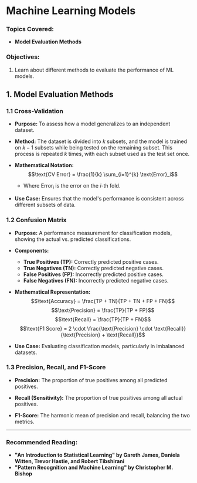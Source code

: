 # Machine Learning Models


### Topics Covered:

- **Model Evaluation Methods**

### Objectives:
1. Learn about different methods to evaluate the performance of ML models.

## 1. Model Evaluation Methods

### 1.1 Cross-Validation
- **Purpose:** To assess how a model generalizes to an independent dataset.

- **Method:** The dataset is divided into $k$ subsets, and the model is trained on $k-1$ subsets while being tested on the remaining subset. This process is repeated $k$ times, with each subset used as the test set once.

- **Mathematical Notation:**
  $$\text{CV Error} = \frac{1}{k} \sum_{i=1}^{k} \text{Error}_i$$
  - Where $\text{Error}_i$ is the error on the $i$-th fold.

- **Use Case:** Ensures that the model's performance is consistent across different subsets of data.

### 1.2 Confusion Matrix
- **Purpose:** A performance measurement for classification models, showing the actual vs. predicted classifications.

- **Components:**
  - **True Positives (TP):** Correctly predicted positive cases.
  - **True Negatives (TN):** Correctly predicted negative cases.
  - **False Positives (FP):** Incorrectly predicted positive cases.
  - **False Negatives (FN):** Incorrectly predicted negative cases.

- **Mathematical Representation:**
  $$\text{Accuracy} = \frac{TP + TN}{TP + TN + FP + FN}$$
  $$\text{Precision} = \frac{TP}{TP + FP}$$
  $$\text{Recall} = \frac{TP}{TP + FN}$$
  $$\text{F1 Score} = 2 \cdot \frac{\text{Precision} \cdot \text{Recall}}{\text{Precision} + \text{Recall}}$$

- **Use Case:** Evaluating classification models, particularly in imbalanced datasets.

### 1.3 Precision, Recall, and F1-Score
- **Precision:** The proportion of true positives among all predicted positives.

- **Recall (Sensitivity):** The proportion of true positives among all actual positives.

- **F1-Score:** The harmonic mean of precision and recall, balancing the two metrics.

---

### Recommended Reading:
- **"An Introduction to Statistical Learning" by Gareth James, Daniela Witten, Trevor Hastie, and Robert Tibshirani**
- **"Pattern Recognition and Machine Learning" by Christopher M. Bishop**
